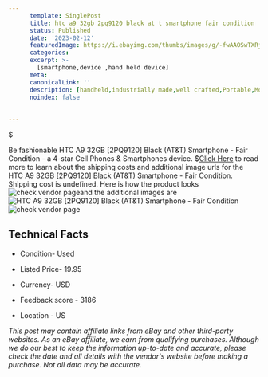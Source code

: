 ```yaml
---
      template: SinglePost
      title: htc a9 32gb 2pq9120 black at t smartphone fair condition
      status: Published
      date: '2023-02-12'
      featuredImage: https://i.ebayimg.com/thumbs/images/g/-fwAAOSwTXRjc9w1/s-l225.jpg
      categories: 
      excerpt: >-
        [smartphone,device ,hand held device]
      meta:
      canonicalLink: ''
      description: [handheld,industrially made,well crafted,Portable,Mobile,Compact,Convenient,Lightweight,Maneuverable,Man-portable,Miniature,Carriable,Hand-held,Light,Holdable,Transportable,Mobile device,Pocket-sized,On-the-go,Wireless,Cordless,Compact size,Convenient size, smartphone,device ,hand held device]
      noindex: false
      
        
---
```

$

Be fashionable HTC A9 32GB [2PQ9120] Black (AT&T) Smartphone - Fair Condition - a 4-star Cell Phones & Smartphones device.
$[Click Here](https://www.ebay.com/itm/144811935592?hash=item21b776c768%3Ag%3A-fwAAOSwTXRjc9w1&mkevt=1&mkcid=1&mkrid=711-53200-19255-0&campid=%253CePNCampaignId%253E&customid=%253CreferenceId%253E&toolid=10049) to read more to learn about the shipping costs and additional image urls for the HTC A9 32GB [2PQ9120] Black (AT&T) Smartphone - Fair Condition. Shipping cost is undefined. Here is how the product looks ![check vendor page](https://i.ebayimg.com/thumbs/images/g/-fwAAOSwTXRjc9w1/s-l225.jpg)and the additional images are![HTC A9 32GB [2PQ9120] Black (AT&T) Smartphone - Fair Condition](https://i.ebayimg.com/images/g/-fwAAOSwTXRjc9w1/s-l1200.jpg)![check vendor page](https://origin-galleryplus.ebayimg.com/ws/web/144811935592_2_0_1/225x225.jpg,https://origin-galleryplus.ebayimg.com/ws/web/144811935592_3_0_1/225x225.jpg,https://origin-galleryplus.ebayimg.com/ws/web/144811935592_4_0_1/225x225.jpg,https://origin-galleryplus.ebayimg.com/ws/web/144811935592_5_0_1/225x225.jpg,https://origin-galleryplus.ebayimg.com/ws/web/144811935592_6_0_1/225x225.jpg,https://origin-galleryplus.ebayimg.com/ws/web/144811935592_7_0_1/225x225.jpg,https://origin-galleryplus.ebayimg.com/ws/web/144811935592_8_0_1/225x225.jpg)



 ## Technical Facts 



     
      

 - Condition- Used 


      

 - Listed Price- 19.95 


      

 - Currency- USD 


      

 - Feedback score - 3186 


      

 - Location - US 


      
      

 *_This post may contain affiliate links from eBay and other third-party websites. As an eBay affiliate, we earn from qualifying purchases. Although we do our best to keep the information up-to-date and accurate, please check the date and all details with the vendor's website before making a purchase. Not all data may be accurate._*






